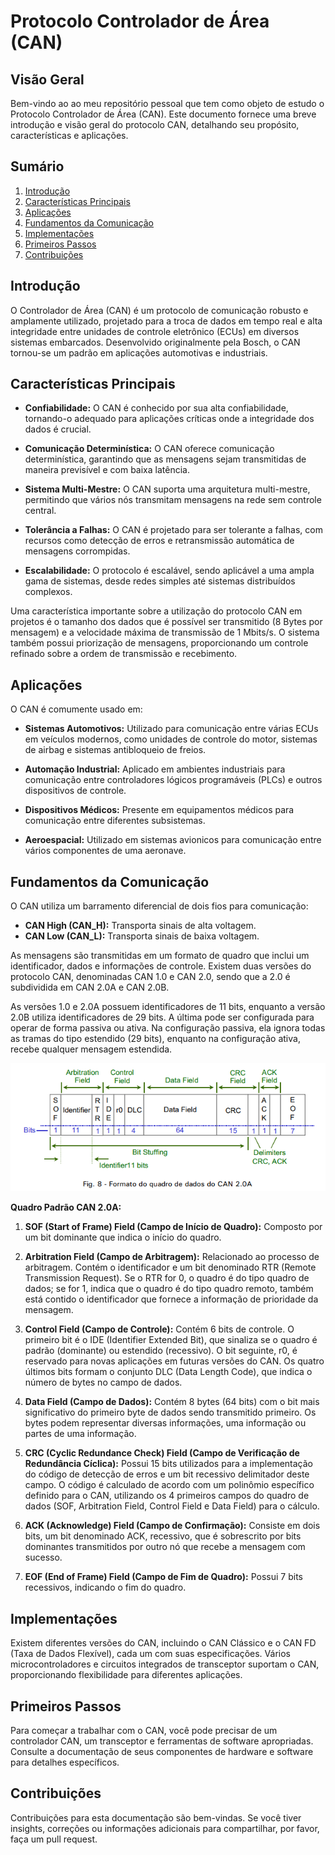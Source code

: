 # Protocolo Controlador de Área (CAN)

## Visão Geral

Bem-vindo ao ao meu repositório pessoal que tem como objeto de estudo o Protocolo Controlador de Área (CAN). Este documento fornece uma breve introdução e visão geral do protocolo CAN, detalhando seu propósito, características e aplicações.

## Sumário

1. [Introdução](#introdução)
2. [Características Principais](#características-principais)
3. [Aplicações](#aplicações)
4. [Fundamentos da Comunicação](#fundamentos-da-comunicação)
5. [Implementações](#implementações)
6. [Primeiros Passos](#primeiros-passos)
7. [Contribuições](#contribuições)

## Introdução

O Controlador de Área (CAN) é um protocolo de comunicação robusto e amplamente utilizado, projetado para a troca de dados em tempo real e alta integridade entre unidades de controle eletrônico (ECUs) em diversos sistemas embarcados. Desenvolvido originalmente pela Bosch, o CAN tornou-se um padrão em aplicações automotivas e industriais.

## Características Principais

- **Confiabilidade:** O CAN é conhecido por sua alta confiabilidade, tornando-o adequado para aplicações críticas onde a integridade dos dados é crucial.

- **Comunicação Determinística:** O CAN oferece comunicação determinística, garantindo que as mensagens sejam transmitidas de maneira previsível e com baixa latência.

- **Sistema Multi-Mestre:** O CAN suporta uma arquitetura multi-mestre, permitindo que vários nós transmitam mensagens na rede sem controle central.

- **Tolerância a Falhas:** O CAN é projetado para ser tolerante a falhas, com recursos como detecção de erros e retransmissão automática de mensagens corrompidas.

- **Escalabilidade:** O protocolo é escalável, sendo aplicável a uma ampla gama de sistemas, desde redes simples até sistemas distribuídos complexos.

Uma característica importante sobre a utilização do protocolo CAN em projetos é o tamanho dos dados que é possível ser transmitido (8 Bytes por mensagem) e a velocidade máxima de transmissão de 1 Mbits/s. O sistema também possui priorização de mensagens, proporcionando um controle refinado sobre a ordem de transmissão e recebimento.

## Aplicações

O CAN é comumente usado em:

- **Sistemas Automotivos:** Utilizado para comunicação entre várias ECUs em veículos modernos, como unidades de controle do motor, sistemas de airbag e sistemas antibloqueio de freios.

- **Automação Industrial:** Aplicado em ambientes industriais para comunicação entre controladores lógicos programáveis (PLCs) e outros dispositivos de controle.

- **Dispositivos Médicos:** Presente em equipamentos médicos para comunicação entre diferentes subsistemas.

- **Aeroespacial:** Utilizado em sistemas avionicos para comunicação entre vários componentes de uma aeronave.

## Fundamentos da Comunicação

O CAN utiliza um barramento diferencial de dois fios para comunicação:

- **CAN High (CAN_H):** Transporta sinais de alta voltagem.
- **CAN Low (CAN_L):** Transporta sinais de baixa voltagem.

As mensagens são transmitidas em um formato de quadro que inclui um identificador, dados e informações de controle. Existem duas versões do protocolo CAN, denominadas CAN 1.0 e CAN 2.0, sendo que a 2.0 é subdividida em CAN 2.0A e CAN 2.0B.

As versões 1.0 e 2.0A possuem identificadores de 11 bits, enquanto a versão 2.0B utiliza identificadores de 29 bits. A última pode ser configurada para operar de forma passiva ou ativa. Na configuração passiva, ela ignora todas as tramas do tipo estendido (29 bits), enquanto na configuração ativa, recebe qualquer mensagem estendida.

![Quadro Padrão CAN](./assets/quadro-CAN2.0A.png)

**Quadro Padrão CAN 2.0A:**

1. **SOF (Start of Frame) Field (Campo de Início de Quadro):** Composto por um bit dominante que indica o início do quadro.

2. **Arbitration Field (Campo de Arbitragem):** Relacionado ao processo de arbitragem. Contém o identificador e um bit denominado RTR (Remote Transmission Request). Se o RTR for 0, o quadro é do tipo quadro de dados; se for 1, indica que o quadro é do tipo quadro remoto, também está contido o identificador que fornece a informação de prioridade da mensagem.

3. **Control Field (Campo de Controle):** Contém 6 bits de controle. O primeiro bit é o IDE (Identifier Extended Bit), que sinaliza se o quadro é padrão (dominante) ou estendido (recessivo). O bit seguinte, r0, é reservado para novas aplicações em futuras versões do CAN. Os quatro últimos bits formam o conjunto DLC (Data Length Code), que indica o número de bytes no campo de dados.

4. **Data Field (Campo de Dados):** Contém 8 bytes (64 bits) com o bit mais significativo do primeiro byte de dados sendo transmitido primeiro. Os bytes podem representar diversas informações, uma informação ou partes de uma informação.

5. **CRC (Cyclic Redundance Check) Field (Campo de Verificação de Redundância Cíclica):** Possui 15 bits utilizados para a implementação do código de detecção de erros e um bit recessivo delimitador deste campo. O código é calculado de acordo com um polinômio específico definido para o CAN, utilizando os 4 primeiros campos do quadro de dados (SOF, Arbitration Field, Control Field e Data Field) para o cálculo.

6. **ACK (Acknowledge) Field (Campo de Confirmação):** Consiste em dois bits, um bit denominado ACK, recessivo, que é sobrescrito por bits dominantes transmitidos por outro nó que recebe a mensagem com sucesso.

7. **EOF (End of Frame) Field (Campo de Fim de Quadro):** Possui 7 bits recessivos, indicando o fim do quadro.

## Implementações

Existem diferentes versões do CAN, incluindo o CAN Clássico e o CAN FD (Taxa de Dados Flexível), cada um com suas especificações. Vários microcontroladores e circuitos integrados de transceptor suportam o CAN, proporcionando flexibilidade para diferentes aplicações.

## Primeiros Passos

Para começar a trabalhar com o CAN, você pode precisar de um controlador CAN, um transceptor e ferramentas de software apropriadas. Consulte a documentação de seus componentes de hardware e software para detalhes específicos.

## Contribuições

Contribuições para esta documentação são bem-vindas. Se você tiver insights, correções ou informações adicionais para compartilhar, por favor, faça um pull request.
